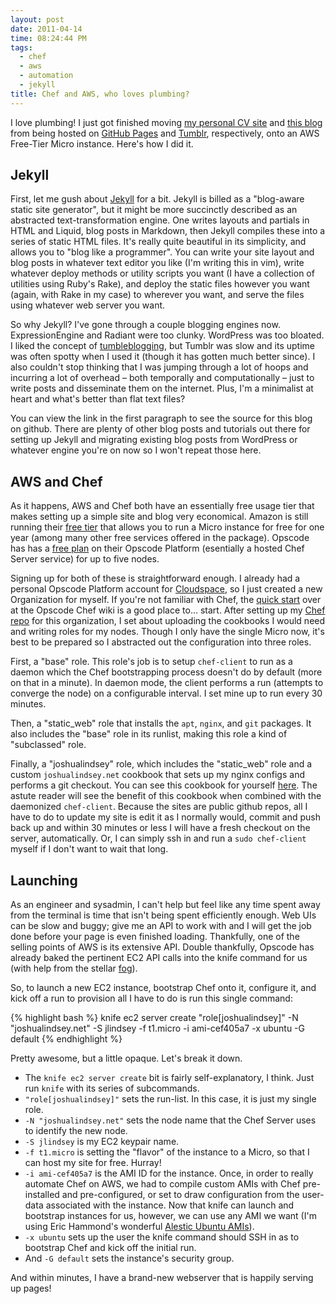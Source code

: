 ```yaml
---
layout: post
date: 2011-04-14
time: 08:24:44 PM
tags:
  - chef
  - aws
  - automation
  - jekyll
title: Chef and AWS, who loves plumbing?
---
```

I love plumbing! I just got finished moving [my personal CV site](https://github.com/jlindsey/jlindsey.github.com) and [this blog](https://github.com/jlindsey/blog)
from being hosted on [GitHub Pages](http://pages.github.com/) and [Tumblr](http://tumblr.com), respectively, onto an AWS Free-Tier Micro instance. Here's how
I did it.

Jekyll
------
First, let me gush about [Jekyll](https://github.com/mojombo/jekyll) for a bit. Jekyll is billed as a "blog-aware static site generator", but it might be more 
succinctly described as an abstracted text-transformation engine. One writes layouts and partials in HTML and Liquid, blog posts in Markdown, then Jekyll 
compiles these into a series of static HTML files. It's really quite beautiful in its simplicity, and allows you to "blog like a programmer". You can write your
site layout and blog posts in whatever text editor you like (I'm writing this in vim), write whatever deploy methods or utility scripts you want (I have a collection
of utilities using Ruby's Rake), and deploy the static files however you want (again, with Rake in my case) to wherever you want, and serve the files using whatever
web server you want.

So why Jekyll? I've gone through a couple blogging engines now. ExpressionEngine and Radiant were too clunky. WordPress was too bloated. I liked the concept of 
[tumbleblogging](http://www.kottke.org/05/10/tumblelogs), but Tumblr was slow and its uptime was often spotty when I used it (though it has gotten much better since). 
I also couldn't stop thinking that I was jumping through a lot of hoops and incurring a lot of overhead – both temporally and computationally – just to write posts 
and disseminate them on the internet. Plus, I'm a minimalist at heart and what's better than flat text files?

You can view the link in the first paragraph to see the source for this blog on github. There are plenty of other blog posts and tutorials out there for setting up
Jekyll and migrating existing blog posts from WordPress or whatever engine you're on now so I won't repeat those here.

AWS and Chef
------------
As it happens, AWS and Chef both have an essentially free usage tier that makes setting up a simple site and blog very economical. Amazon is still running their
[free tier](http://aws.amazon.com/free/) that allows you to run a Micro instance for free for one year (among many other free services offered in the package).
Opscode has has a [free plan](http://opscode.com/platform/) on their Opscode Platform (esentially a hosted Chef Server service) for up to five nodes.

Signing up for both of these is straightforward enough. I already had a personal Opscode Platform account for [Cloudspace](http://www.cloudspace.com), so I just
created a new Organization for myself. If you're not familiar with Chef, the [quick start](http://wiki.opscode.com/display/chef/Quick+Start) over at the Opscode
Chef wiki is a good place to... start. After setting up my [Chef repo](http://wiki.opscode.com/display/chef/Chef+Repository) for this organization, I set about 
uploading the cookbooks I would need and writing roles for my nodes. Though I only have the single Micro now, it's best to be prepared so I abstracted out the 
configuration into three roles.

First, a "base" role. This role's job is to setup `chef-client` to run as a daemon which the Chef bootstrapping process doesn't do by default (more on that in a minute).
In daemon mode, the client performs a run (attempts to converge the node) on a configurable interval. I set mine up to run every 30 minutes.

Then, a "static\_web" role that installs the `apt`, `nginx`, and `git` packages. It also includes the "base" role in its runlist, making this role a kind of "subclassed"
role.

Finally, a "joshualindsey" role, which includes the "static\_web" role and a custom `joshualindsey.net` cookbook that sets up my nginx configs and performs a git checkout.
You can see this cookbook for yourself [here](https://github.com/jlindsey/cookbooks/tree/master/joshualindsey.net). The astute reader will see the benefit of this 
cookbook when combined with the daemonized `chef-client`. Because the sites are public github repos, all I have to do to update my site is edit it as I normally would,
commit and push back up and within 30 minutes or less I will have a fresh checkout on the server, automatically. Or, I can simply ssh in and run a `sudo chef-client`
myself if I don't want to wait that long.

Launching
---------
As an engineer and sysadmin, I can't help but feel like any time spent away from the terminal is time that isn't being spent efficiently enough. Web UIs can be slow
and buggy; give me an API to work with and I will get the job done before your page is even finished loading. Thankfully, one of the selling points of AWS is its
extensive API. Double thankfully, Opscode has already baked the pertinent EC2 API calls into the knife command for us (with help from the stellar 
[fog](http://rubygems.org/gems/fog)).

So, to launch a new EC2 instance, bootstrap Chef onto it, configure it, and kick off a run to provision all I have to do is run this single command:

{% highlight bash %}
knife ec2 server create "role[joshualindsey]" -N "joshualindsey.net" -S jlindsey -f t1.micro -i ami-cef405a7 -x ubuntu -G default
{% endhighlight %}

Pretty awesome, but a little opaque. Let's break it down.

* The `knife ec2 server create` bit is fairly self-explanatory, I think. Just run `knife` with its series of subcommands. 
* `"role[joshualindsey]"` sets the run-list. In this case, it is just my single role.
* `-N "joshualindsey.net"` sets the node name that the Chef Server uses to identify the new node.
* `-S jlindsey` is my EC2 keypair name.
* `-f t1.micro` is setting the "flavor" of the instance to a Micro, so that I can host my site for free. Hurray!
* `-i ami-cef405a7` is the AMI ID for the instance. Once, in order to really automate Chef on AWS, we had to compile custom AMIs with Chef pre-installed
  and pre-configured, or set to draw configuration from the user-data associated with the instance. Now that knife can launch and bootstrap instances for
  us, however, we can use any AMI we want (I'm using Eric Hammond's wonderful [Alestic Ubuntu AMIs](http://alestic.com/)).
* `-x ubuntu` sets up the user the knife command should SSH in as to bootstrap Chef and kick off the initial run.
* And `-G default` sets the instance's security group.

And within minutes, I have a brand-new webserver that is happily serving up pages!

